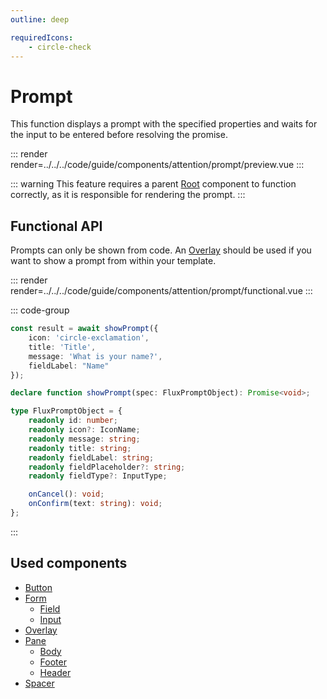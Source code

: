 ```yaml
---
outline: deep

requiredIcons:
    - circle-check
---
```


# Prompt

This function displays a prompt with the specified properties and waits for the input to be entered before resolving the promise.

::: render
render=../../../code/guide/components/attention/prompt/preview.vue
:::

::: warning
This feature requires a parent [Root](../root) component to function correctly, as it is responsible for rendering the prompt.
:::

<FrontmatterDocs/>

## Functional API

Prompts can only be shown from code. An [Overlay](../overlay) should be used if you want
to show a prompt from within your template.

::: render
render=../../../code/guide/components/attention/prompt/functional.vue
:::

::: code-group

```ts [Example]
const result = await showPrompt({
    icon: 'circle-exclamation',
    title: 'Title',
    message: 'What is your name?',
    fieldLabel: "Name"
});
```

```ts [Declaration]
declare function showPrompt(spec: FluxPromptObject): Promise<void>;
```

```ts [Options]
type FluxPromptObject = {
    readonly id: number;
    readonly icon?: IconName;
    readonly message: string;
    readonly title: string;
    readonly fieldLabel: string;
    readonly fieldPlaceholder?: string;
    readonly fieldType?: InputType;

    onCancel(): void;
    onConfirm(text: string): void;
};
```

:::

## Used components

- [Button](../button)
- [Form](../form)
    - [Field](../form/field)
    - [Input](../form/input)
- [Overlay](../overlay)
- [Pane](../pane)
    - [Body](../pane/body)
    - [Footer](../pane/footer)
    - [Header](../pane/header)
- [Spacer](../spacer)
